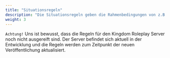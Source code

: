 ```yaml
---
title: "Situationsregeln"
description: "Die Situationsregeln geben die Rahmenbedingungen von z.B. Überfällen oder Einbrüchen wieder."
weight: 3
---
```


`Achtung!` Uns ist bewusst, dass die Regeln für den Kingdom Roleplay Server noch nicht ausgereift sind. Der Server befindet sich aktuell in der Entwicklung und die Regeln werden zum Zeitpunkt der neuen Veröffentlichung aktualisiert.